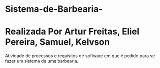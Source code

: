 # Sistema-de-Barbearia-
# Realizada Por Artur Freitas, Eliel Pereira, Samuel, Kelvson
Atividade de processos e requisitos de software em que é pedido para se fazer um sistema de uma barbearia. 
